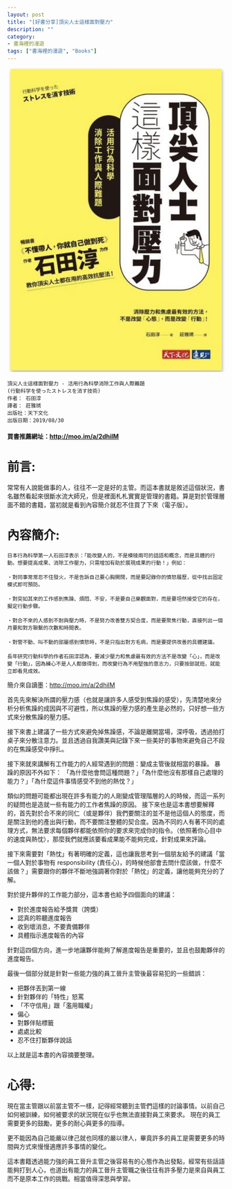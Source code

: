 ```yaml
---
layout: post
title: "[好書分享]頂尖人士這樣面對壓力"
description: ""
category: 
- 書海裡的漫遊
tags: ["書海裡的漫遊", "Books"]
---
```




![](../images/2019/1223.jpg)



```
頂尖人士這樣面對壓力 - 活用行為科學消除工作與人際難題
(行動科学を使ったストレスを消す技術)
作者： 石田淳  
譯者： 莊雅琇  
出版社：天下文化 
出版日期：2019/08/30 
```

#### 買書推薦網址：http://moo.im/a/2dhilM

# 前言:

常常有人說能做事的人，往往不一定是好的主管。而這本書就是敘述這個狀況，書名雖然看起來很斷水流大師兄，但是裡面札札實實是管理的書籍。算是對於管理層面不錯的書籍，當初就是看到內容簡介就忍不住買了下來（電子版）。



# 內容簡介:

```
日本行為科學第一人石田淳表示：「能改變人的，不是模稜兩可的話語和概念，而是具體的行動。想要提高成果、消除工作壓力，只需增加有助於展現成果的行動！」例如：

・對同事常常忍不住發火，不是告訴自己要心胸開闊，而是要記錄你的憤怒履歷，從中找出固定模式即可預防。

・對突如其來的工作感到焦躁、煩悶、不安，不是要自己樂觀面對，而是要坦然接受它的存在，擬定行動步驟。

・對合不來的人感到不耐與壓力時，不是努力改善雙方契合度，而是要聚焦行動，直接列出一個月要和對方聯繫的次數和時間表。

・對管不動、叫不動的部屬感到憤怒時，不是只指出對方毛病，而是要提供改善的具體建議。

長年研究行動科學的作者石田淳認為，要減少壓力和焦慮最有效的方法不是改變「心」，而是改變「行動」，因為練心不是人人都做得到，而改變行為不用堅強的意志力，只要按部就班，就能立即看見成效。
```

簡介來自讀墨：http://moo.im/a/2dhilM

首先先來解決所謂的壓力感（也就是讓許多人感受到焦躁的感受），先清楚地來分析分析焦躁的成因與不可避性，所以焦躁的壓力感的產生是必然的，只好想一些方式來分散焦躁的壓力感。

接下來書上建議了一些方式來避免掉焦躁感，不論是離開當場，深呼吸，透過拍打桌子來分散注意力。並且透過自我讚美與記錄下來一些美好的事物來避免自己不段的在焦躁感受中掙扎。

接下來就來講解有工作能力的人經常遇到的問題：變成主管後就相當的暴躁。 暴躁的原因不外如下： 「為什麼他會問這種問題？」「為什麼他沒有那樣自己處理的能力？」「為什麼這件事情感受不到他的熱忱？」

類似的問題可能都出現在許多有能力的人剛變成管理階層的人的時候，而這一系列的疑問也是造就一些有能力的工作者焦躁的原因。 接下來也是這本書想要解釋的，首先對於合不來的同仁（或是夥伴）我們要關注的並不是他這個人的態度，而是關注到他的產出與行動，而不要關注整體的契合度。因為不同的人有著不同的處理方式，無法要求每個夥伴都能依照你的要求來完成你的指令。（依照著你心目中的速度與熱忱），那麼我們就應該要看成果能不能夠完成，針對成果來評論。

接下來需要對「熱忱」有著明確的定義，這也讓我思考到一個朋友給予的建議「當一個人對於事物有 responsibility (責任心)，的時候他部會去問什麼該做，什麼不該做？」需要跟你的夥伴不斷地強調著你對於「熱忱」的定義，讓他能夠充分的了解。

對於提升夥伴的工作能力部分，這本書也給予四個面向的建議：

- 對於進度報告給予獎賞（誇獎）
- 認真的聆聽進度報告
- 收到壞消息，不要責備夥伴
- 具體指示進度報告的內容

針對這四個方向，進一步地讓夥伴能夠了解進度報告是重要的，並且也鼓勵夥伴的進度報告。

最後一個部分就是針對一些能力強的員工晉升主管後最容易犯的一些錯誤：

- 把夥伴丟到第一線
- 針對夥伴的「特性」怒罵
- 「不守信用」跟「濫用職權」
- 偏心
- 對夥伴貼標籤
- 處處比較
- 忍不住打斷夥伴說話

以上就是這本書的內容摘要整理。



# 心得:

現在當主管跟以前當主管不一樣，記得經常聽到主管們這樣的討論事情。以前自己如何被訓練，如何被要求的狀況現在似乎也無法直接對員工來要求。 現在的員工需要更多的鼓勵，更多的耐心與更多的指導。

更不能因為自己能嚴以律己就也同樣的嚴以律人，畢竟許多的員工是需要更多的時間與方式來慢慢適應許多事情的變化。

這本書籍透過能力強的員工晉升主管之後容易有的心態作為出發點，經常有些話語能夠打到人心，也道出有能力的員工晉升主管職之後往往有許多壓力是來自與員工而不是原本工作的挑戰。相當值得深思與學習。